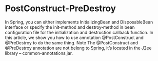 # PostConstruct-PreDestroy
In Spring, you can either implements InitializingBean and DisposableBean interface or specify the init-method and destroy-method in bean configuration file for the initialization and destruction callback function. In this article, we show you how to use annotation @PostConstruct and @PreDestroy to do the same thing.
Note
The @PostConstruct and @PreDestroy annotation are not belong to Spring, it’s located in the J2ee library – common-annotations.jar. 
